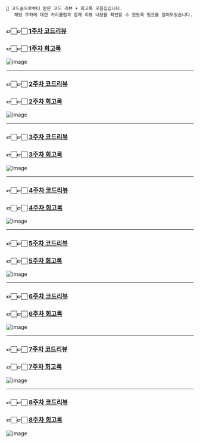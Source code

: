 
    📌 코드숨으로부터 받은 코드 리뷰 + 회고록 모음집입니다.  
       해당 주차에 대한 커리큘럼과 함께 리뷰 내용을 확인할 수 있도록 링크를 걸어두었습니다.


### 👉🏻👉🏻 [1주차 코드리뷰](https://github.com/CodeSoom/spring-week1-assignment-1/pull/9)
### 👉🏻👉🏻 [1주차 회고록](https://domean.tistory.com/181)


![image](https://user-images.githubusercontent.com/67456294/107159249-351be000-69d2-11eb-8ab3-2dc163b59180.png)

---------------------------------------------------------------------------------------------------------------------

### 👉🏻👉🏻 [2주차 코드리뷰](https://github.com/CodeSoom/spring-week2-assignment-1/pull/2)
### 👉🏻👉🏻 [2주차 회고록](https://domean.tistory.com/186)

![image](https://user-images.githubusercontent.com/67456294/107159300-62688e00-69d2-11eb-894c-4ca9a7738f64.png)

---------------------------------------------------------------------------------------------------------------------

### 👉🏻👉🏻 [3주차 코드리뷰](https://github.com/CodeSoom/spring-week3-assignment-1/pull/8)
### 👉🏻👉🏻 [3주차 회고록](https://domean.tistory.com/191)
![image](https://user-images.githubusercontent.com/67456294/107159310-77452180-69d2-11eb-86a1-6bff23cef08b.png)

---------------------------------------------------------------------------------------------------------------------

### 👉🏻👉🏻 [4주차 코드리뷰](https://github.com/CodeSoom/spring-week4-assignment-1/pull/10)
### 👉🏻👉🏻 [4주차 회고록](https://domean.tistory.com/203)
![image](https://user-images.githubusercontent.com/67456294/109059407-93adc180-7727-11eb-9101-ca3ba971f809.png)

---------------------------------------------------------------------------------------------------------------------

### 👉🏻👉🏻 [5주차 코드리뷰](https://github.com/CodeSoom/spring-week5-assignment-1/pull/11)
### 👉🏻👉🏻 [5주차 회고록](https://domean.tistory.com/205)
![image](https://user-images.githubusercontent.com/67456294/109059488-a627fb00-7727-11eb-8713-11e245296525.png)

---------------------------------------------------------------------------------------------------------------------

### 👉🏻👉🏻 [6주차 코드리뷰](https://github.com/CodeSoom/spring-week6-assignment-1/pull/14)
### 👉🏻👉🏻 [6주차 회고록](https://domean.tistory.com/207)
![image](https://user-images.githubusercontent.com/67456294/114510909-2ff93c80-9c72-11eb-8b74-33404d11f574.png)


---------------------------------------------------------------------------------------------------------------------

### 👉🏻👉🏻 [7주차 코드리뷰](https://github.com/CodeSoom/spring-week7-assignment-1/pull/7)
### 👉🏻👉🏻 [7주차 회고록](https://domean.tistory.com/211)
![image](https://user-images.githubusercontent.com/67456294/114510938-3c7d9500-9c72-11eb-8962-d2beeccbd073.png)

---------------------------------------------------------------------------------------------------------------------

### 👉🏻👉🏻 [8주차 코드리뷰](https://github.com/CodeSoom/spring-week8-assignment-1/pull/8)
### 👉🏻👉🏻 [8주차 회고록](https://domean.tistory.com/214)
![image](https://user-images.githubusercontent.com/67456294/114510963-4606fd00-9c72-11eb-87f2-c4ce3e21b3a8.png)

